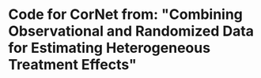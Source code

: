 # Code for CorNet from: "Combining Observational and Randomized Data for Estimating Heterogeneous Treatment Effects"
